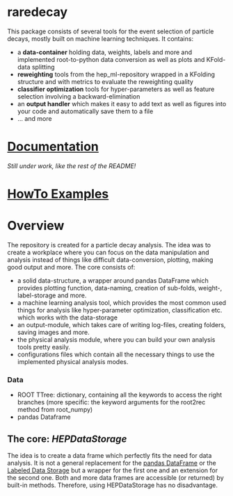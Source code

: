 # raredecay #

This package consists of several tools for the event selection of particle decays, mostly built on machine learning techniques.
It contains:

- a **data-container** holding data, weights, labels and more and implemented root-to-python data conversion as well as plots and KFold-data splitting
- **reweighting** tools from the hep_ml-repository wrapped in a KFolding structure and with metrics to evaluate the reweighting quality
- **classifier optimization** tools for hyper-parameters as well as feature selection involving a backward-elimination
- an **output handler** which makes it easy to add text as well as figures into your code and automatically save them to a file
- ... and more


# [Documentation](http://mayou36.bitbucket.org/index.html) #

*Still under work, like the rest of the README!*

# [HowTo Examples](http://mayou36.bitbucket.org/howto_notebooks/html/IO_handling_and_settings.html)




# Overview #
 The repository is created for a particle decay analysis. The idea was to create a workplace where you can focus on the data manipulation and analysis instead of things like difficult data-conversion, plotting, making good output and more. The core consists of:

- a solid data-structure, a wrapper around pandas DataFrame which provides plotting function, data-naming, creation of sub-folds, weight-, label-storage and more.  
- a machine learning analysis tool, which provides the most common used things for analysis like hyper-parameter optimization, classification etc. which works with the data-storage  
- an output-module, which takes care of writing log-files, creating folders, saving images and more.  
- the physical analysis module, where you can build your own analysis tools pretty easily.  
- configurations files which contain all the necessary things to use the implemented physical analysis modes.
  
### Data ###

- ROOT TTree: dictionary, containing all the keywords to access the right branches (more specific: the keyword arguments for the root2rec method from root_numpy)
- pandas Dataframe

## The core: _HEPDataStorage_ ##
 The idea is to create a data frame which perfectly fits the need for data analysis. It is not a general replacement for the [pandas DataFrame][pandas.DataFrame] or the [Labeled Data Storage][LabeledDataStorage] but a wrapper for the first one and an extension for the second one. Both and more data frames are accessible (or returned) by built-in methods. Therefore, using HEPDataStorage has no disadvantage.

[pandas.DataFrame]: http://pandas.pydata.org/pandas-docs/stable/generated/pandas.DataFrame.html
[LabeledDataStorage]: http://yandex.github.io/rep/data.html#module-rep.data.storage
[numpy.array]: http://docs.scipy.org/doc/numpy-1.10.1/user/basics.rec.html
[rootTree]: https://root.cern.ch/doc/v606/classTTree.html